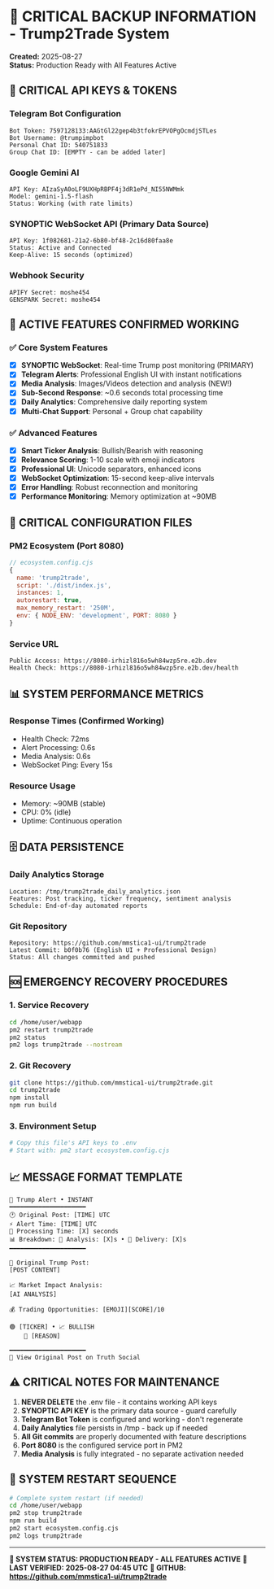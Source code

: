 # 🔐 CRITICAL BACKUP INFORMATION - Trump2Trade System

**Created:** 2025-08-27  
**Status:** Production Ready with All Features Active

## 🚨 CRITICAL API KEYS & TOKENS

### Telegram Bot Configuration
```
Bot Token: 7597128133:AAGtGl22gep4b3tfokrEPVOPgOcmdjSTLes
Bot Username: @trumpimpbot
Personal Chat ID: 540751833
Group Chat ID: [EMPTY - can be added later]
```

### Google Gemini AI
```
API Key: AIzaSyA0oLF9UXHpRBPF4j3dR1ePd_NI55NWMmk
Model: gemini-1.5-flash
Status: Working (with rate limits)
```

### SYNOPTIC WebSocket API (Primary Data Source)
```
API Key: 1f082681-21a2-6b80-bf48-2c16d80faa8e
Status: Active and Connected
Keep-Alive: 15 seconds (optimized)
```

### Webhook Security
```
APIFY Secret: moshe454
GENSPARK Secret: moshe454
```

## 📱 ACTIVE FEATURES CONFIRMED WORKING

### ✅ Core System Features
- [x] **SYNOPTIC WebSocket**: Real-time Trump post monitoring (PRIMARY)
- [x] **Telegram Alerts**: Professional English UI with instant notifications
- [x] **Media Analysis**: Images/Videos detection and analysis (NEW!)
- [x] **Sub-Second Response**: ~0.6 seconds total processing time
- [x] **Daily Analytics**: Comprehensive daily reporting system
- [x] **Multi-Chat Support**: Personal + Group chat capability

### ✅ Advanced Features
- [x] **Smart Ticker Analysis**: Bullish/Bearish with reasoning
- [x] **Relevance Scoring**: 1-10 scale with emoji indicators
- [x] **Professional UI**: Unicode separators, enhanced icons
- [x] **WebSocket Optimization**: 15-second keep-alive intervals
- [x] **Error Handling**: Robust reconnection and monitoring
- [x] **Performance Monitoring**: Memory optimization at ~90MB

## 🔧 CRITICAL CONFIGURATION FILES

### PM2 Ecosystem (Port 8080)
```javascript
// ecosystem.config.cjs
{
  name: 'trump2trade',
  script: './dist/index.js',
  instances: 1,
  autorestart: true,
  max_memory_restart: '250M',
  env: { NODE_ENV: 'development', PORT: 8080 }
}
```

### Service URL
```
Public Access: https://8080-irhizl816o5wh84wzp5re.e2b.dev
Health Check: https://8080-irhizl816o5wh84wzp5re.e2b.dev/health
```

## 📊 SYSTEM PERFORMANCE METRICS

### Response Times (Confirmed Working)
- Health Check: 72ms
- Alert Processing: 0.6s
- Media Analysis: 0.6s
- WebSocket Ping: Every 15s

### Resource Usage
- Memory: ~90MB (stable)
- CPU: 0% (idle)
- Uptime: Continuous operation

## 🗄️ DATA PERSISTENCE

### Daily Analytics Storage
```
Location: /tmp/trump2trade_daily_analytics.json
Features: Post tracking, ticker frequency, sentiment analysis
Schedule: End-of-day automated reports
```

### Git Repository
```
Repository: https://github.com/mmstica1-ui/trump2trade
Latest Commit: b0f0b76 (English UI + Professional Design)
Status: All changes committed and pushed
```

## 🆘 EMERGENCY RECOVERY PROCEDURES

### 1. Service Recovery
```bash
cd /home/user/webapp
pm2 restart trump2trade
pm2 status
pm2 logs trump2trade --nostream
```

### 2. Git Recovery
```bash
git clone https://github.com/mmstica1-ui/trump2trade.git
cd trump2trade
npm install
npm run build
```

### 3. Environment Setup
```bash
# Copy this file's API keys to .env
# Start with: pm2 start ecosystem.config.cjs
```

## 📈 MESSAGE FORMAT TEMPLATE

```
🦅 Trump Alert • INSTANT
━━━━━━━━━━━━━━━━━━━━━
🕐 Original Post: [TIME] UTC
⚡ Alert Time: [TIME] UTC  
🚀 Processing Time: [X] seconds
📊 Breakdown: 🧠 Analysis: [X]s • 📡 Delivery: [X]s
━━━━━━━━━━━━━━━━━━━━━

📄 Original Trump Post:
[POST CONTENT]

📈 Market Impact Analysis:
[AI ANALYSIS]

💰 Trading Opportunities: [EMOJI][SCORE]/10

🟢 [TICKER] • 📈 BULLISH
    💭 [REASON]

━━━━━━━━━━━━━━━━━━━━━
🔗 View Original Post on Truth Social
```

## ⚠️ CRITICAL NOTES FOR MAINTENANCE

1. **NEVER DELETE** the .env file - it contains working API keys
2. **SYNOPTIC API KEY** is the primary data source - guard carefully
3. **Telegram Bot Token** is configured and working - don't regenerate
4. **Daily Analytics** file persists in /tmp - back up if needed
5. **All Git commits** are properly documented with feature descriptions
6. **Port 8080** is the configured service port in PM2
7. **Media Analysis** is fully integrated - no separate activation needed

## 🔄 SYSTEM RESTART SEQUENCE

```bash
# Complete system restart (if needed)
cd /home/user/webapp
pm2 stop trump2trade
npm run build
pm2 start ecosystem.config.cjs
pm2 logs trump2trade
```

---

**🎯 SYSTEM STATUS: PRODUCTION READY - ALL FEATURES ACTIVE**
**📅 LAST VERIFIED: 2025-08-27 04:45 UTC**
**🔗 GITHUB: https://github.com/mmstica1-ui/trump2trade**